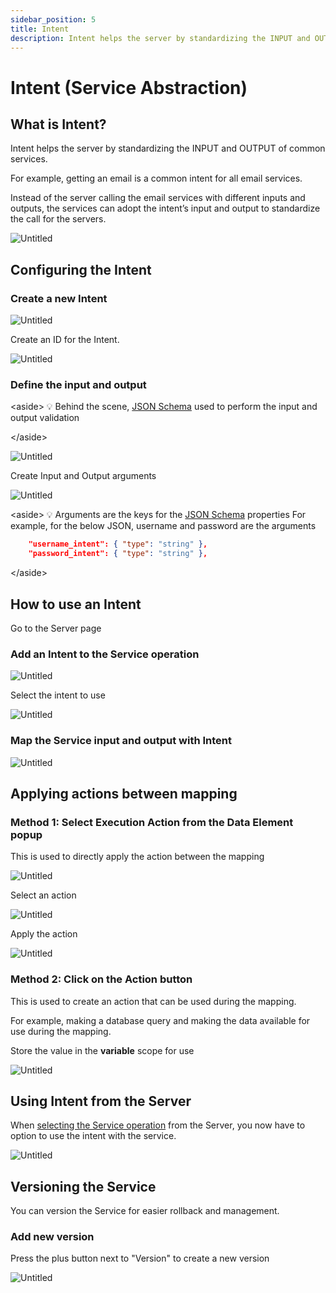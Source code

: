 ```yaml
---
sidebar_position: 5
title: Intent
description: Intent helps the server by standardizing the INPUT and OUTPUT of common services.  
---
```

# Intent (Service Abstraction)

## What is Intent?

Intent helps the server by standardizing the INPUT and OUTPUT of common services.  

For example, getting an email is a common intent for all email services. 

Instead of the server calling the email services with different inputs and outputs, the services can adopt the intent’s input and output to standardize the call for the servers.

![Untitled](Untitled.png)

## Configuring the Intent

### Create a new Intent

![Untitled](Untitled%201.png)

Create an ID for the Intent.

![Untitled](Untitled%202.png)

### Define the input and output

&lt;aside&gt;
💡 Behind the scene, [JSON Schema](https://json-schema.org/understanding-json-schema/) used to perform the input and output validation

&lt;/aside&gt;

![Untitled](Untitled%203.png)

Create Input and Output arguments

![Untitled](Untitled%204.png)

&lt;aside&gt;
💡 Arguments are the keys for the [JSON Schema](https://json-schema.org/understanding-json-schema/) properties
For example, for the below JSON, username and password are the arguments

```json
    "username_intent": { "type": "string" },
    "password_intent": { "type": "string" },
```

&lt;/aside&gt;

## How to use an Intent

Go to the Server page

### Add an Intent to the Service operation

![Untitled](Untitled%205.png)

Select the intent to use

![Untitled](Untitled6.png)

### Map the Service input and output with Intent

![Untitled](Untitled%207.png)

## Applying actions between mapping

### Method 1:  Select **Execution Action** from the **Data Element** popup

This is used to directly apply the action between the mapping

![Untitled](Untitled%208.png)

Select an action

![Untitled](Untitled%209.png)

Apply the action

![Untitled](Untitled%2010.png)

### Method 2:  Click on the Action button

This is used to create an action that can be used during the mapping.

For example, making a database query and making the data available for use during the mapping.

Store the value in the **variable** scope for use

![Untitled](Untitled%2011.png)

## Using Intent from the Server

When [selecting the Service operation](../../Guide/Service) from the Server, you now have to option to use the intent with the service.

![Untitled](Untitled%2012.png)

## Versioning the Service

You can version the Service for easier rollback and management.

### Add new version

Press the plus button next to "Version" to create a new version

![Untitled](VersionAdd.png)